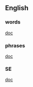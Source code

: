 
## English

### words

[doc](https://jindada1.github.io/review/Words)

### phrases

[doc](https://jindada1.github.io/review/Phrases)

### SE

[doc](https://jindada1.github.io/review/software-En)